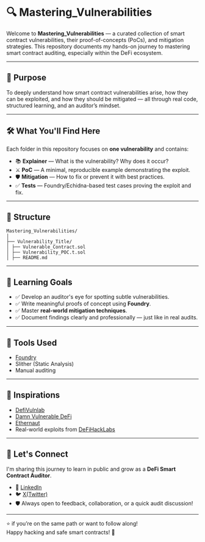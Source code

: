 # 🔍 Mastering_Vulnerabilities

Welcome to **Mastering_Vulnerabilities** — a curated collection of smart contract vulnerabilities, their proof-of-concepts (PoCs), and mitigation strategies. This repository documents my hands-on journey to mastering smart contract auditing, especially within the DeFi ecosystem.

---

## 🚀 Purpose

To deeply understand how smart contract vulnerabilities arise, how they can be exploited, and how they should be mitigated — all through real code, structured learning, and an auditor’s mindset.

---

## 🛠️ What You'll Find Here

Each folder in this repository focuses on **one vulnerability** and contains:

- 📚 **Explainer** — What is the vulnerability? Why does it occur?
- ⚔️ **PoC** — A minimal, reproducible example demonstrating the exploit.
- 🛡️ **Mitigation** — How to fix or prevent it with best practices.
- ✅ **Tests** — Foundry/Echidna-based test cases proving the exploit and fix.

---

## 📂 Structure

```
Mastering_Vulnerabilities/
│
├── Vulnerability_Title/ 
│ ├── Vulnerable_Contract.sol
│ ├── Vulnerability_POC.t.sol
│ ├── README.md

```


---

## 📌 Learning Goals

- ✅ Develop an auditor's eye for spotting subtle vulnerabilities.
- ✅ Write meaningful proofs of concept using **Foundry**.
- ✅ Master **real-world mitigation techniques**.
- ✅ Document findings clearly and professionally — just like in real audits.

---

## 🧪 Tools Used

- [Foundry](https://book.getfoundry.sh/)
- Slither (Static Analysis)
- Manual auditing

---

## 🧠 Inspirations

- [DefiVulnlab](https://github.com/SunWeb3Sec/DeFiVulnLabs)
- [Damn Vulnerable DeFi](https://github.com/OpenZeppelin/damn-vulnerable-defi)
- [Ethernaut](https://ethernaut.openzeppelin.com/)
- Real-world exploits from [DeFiHackLabs](https://github.com/SunWeb3Sec/DeFiHackLabs)

---

## 🤝 Let's Connect

I'm sharing this journey to learn in public and grow as a **DeFi Smart Contract Auditor**.

- 💬 [LinkedIn](https://www.linkedin.com/in/vaibhav-sutar-977417349/)  
- 🐦 [X(Twitter)](https://twitter.com/SutarVaibhav_15)
- 🛡️ Always open to feedback, collaboration, or a quick audit discussion!


---

⭐ if you’re on the same path or want to follow along!  
Happy hacking and safe smart contracts! 🔐

